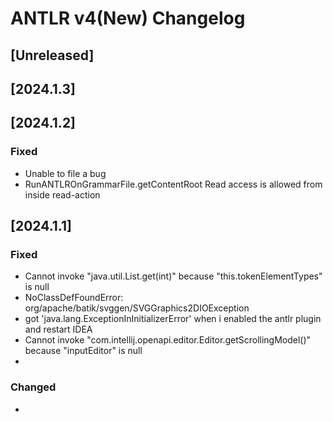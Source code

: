 <!-- Keep a Changelog guide -> https://keepachangelog.com -->

# ANTLR v4(New) Changelog

## [Unreleased]

## [2024.1.3]




## [2024.1.2]

### Fixed
- Unable to file a bug
-  RunANTLROnGrammarFile.getContentRoot   Read access is allowed from inside read-action

## [2024.1.1]

### Fixed
- Cannot invoke "java.util.List.get(int)" because "this.tokenElementTypes" is null
- NoClassDefFoundError: org/apache/batik/svggen/SVGGraphics2DIOException
- got 'java.lang.ExceptionInInitializerError' when i enabled the antlr plugin and restart IDEA
- Cannot invoke "com.intellij.openapi.editor.Editor.getScrollingModel()" because "inputEditor" is null
- 
### Changed
- 
